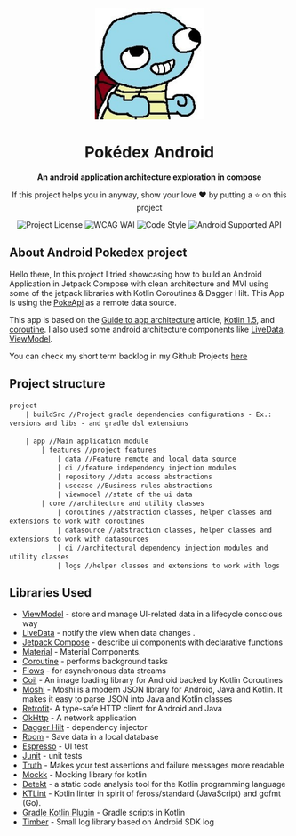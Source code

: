 <div align="center">

<img height="200" src="images/project_logo.jpg" alt="Project logo"/>

# Pokédex Android

**An android application architecture exploration in compose**

If this project helps you in anyway, show your love :heart: by putting a :star: on this project

![Project License](https://img.shields.io/github/license/felipecastilhos/pokedex-android)
![WCAG WAI](https://img.shields.io/badge/WCAG_WAI-A-orange)
![Code Style](https://img.shields.io/badge/code%20style-%E2%9D%A4-FF4081.svg)
![Android Supported API](https://img.shields.io/badge/API-23%2B-green.svg?style=flat)
  
</div>

## About Android Pokedex project
Hello there,
In this project I tried showcasing how to build an Android Application in Jetpack Compose with clean architecture and MVI using some of the jetpack libraries with Kotlin Coroutines & Dagger Hilt. This App is using the [PokeApi](https://github.com/favware/graphql-pokemon) as a remote data source.

This app is based on the [Guide to app architecture](https://developer.android.com/jetpack/docs/guide) article, [Kotlin 1.5](https://kotlinlang.org/docs/reference/whatsnew13.html), and [coroutine](https://kotlinlang.org/docs/reference/coroutines/basics.html). I also used some android architecture components like [LiveData](https://developer.android.com/jetpack/arch/livedata), [ViewModel](https://developer.android.com/topic/libraries/architecture/viewmodel).

You can check my short term backlog in my Github Projects [here](https://github.com/felipecastilhos/pokedex-android/projects/1)

## Project structure
```
project
    | buildSrc //Project gradle dependencies configurations - Ex.: versions and libs - and gradle dsl extensions

    | app //Main application module
        | features //project features
            | data //Feature remote and local data source
            | di //feature independency injection modules
            | repository //data access abstractions
            | usecase //Business rules abstractions
            | viewmodel //state of the ui data
        | core //architecture and utility classes
            | coroutines //abstraction classes, helper classes and extensions to work with coroutines
            | datasource //abstraction classes, helper classes and extensions to work with datasources
            | di //architectural dependency injection modules and utility classes
            | logs //helper classes and extensions to work with logs
```


Libraries Used
---------------
* [ViewModel](https://developer.android.com/topic/libraries/architecture/viewmodel) - store and manage UI-related data in a lifecycle conscious way
* [LiveData](https://developer.android.com/jetpack/arch/livedata) - notify the view when data changes .
* [Jetpack Compose](https://developer.android.com/jetpack/compose) - describe ui components with declarative functions
* [Material](https://material.io/develop/android/docs/getting-started/) - Material Components.
* [Coroutine](https://github.com/Kotlin/kotlinx.coroutines#user-content-android) - performs background tasks
* [Flows](https://kotlin.github.io/kotlinx.coroutines/kotlinx-coroutines-core/kotlinx.coroutines.flow/-flow/) - for asynchronous data streams
* [Coil](https://github.com/coil-kt/coil) - An image loading library for Android backed by Kotlin Coroutines
* [Moshi](https://github.com/square/moshi) - Moshi is a modern JSON library for Android, Java and Kotlin. It makes it easy to parse JSON into Java and Kotlin classes
* [Retrofit](https://square.github.io/retrofit/)- A type-safe HTTP client for Android and Java
* [OkHttp](https://square.github.io/okhttp/) - A network application
* [Dagger Hilt](https://dagger.dev/hilt/) - dependency injector
* [Room](https://developer.android.com/training/data-storage/room) - Save data in a local database
* [Espresso](https://developer.android.com/training/testing/espresso/) - UI test
* [Junit](https://junit.org/junit4/) - unit tests
* [Truth](https://github.com/google/truth) - Makes your test assertions and failure messages more readable
* [Mockk](https://mockk.io/) - Mocking library for kotlin
* [Detekt](https://github.com/detekt/detekt) - a static code analysis tool for the Kotlin programming language
* [KTLint](https://github.com/pinterest/ktlint) - Kotlin linter in spirit of feross/standard (JavaScript) and gofmt (Go).
* [Gradle Kotlin Plugin](https://kotlinlang.org/docs/gradle.html) - Gradle scripts in Kotlin
* [Timber](https://github.com/JakeWharton/timber) - Small log library based on Android SDK log
